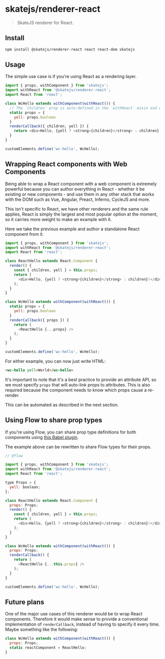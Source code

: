 # skatejs/renderer-react

> SkateJS renderer for React.

## Install

```sh
npm install @skatejs/renderer-react react react-dom skatejs
```

## Usage

The simple use case is if you're using React as a rendering layer.

```js
import { props, withComponent } from 'skatejs';
import withReact from '@skatejs/renderer-react';
import React from 'react';

class WcHello extends withComponent(withReact()) {
  // The `children` prop is auto-defined in the `withReact` mixin and outputs a <slot />
  static props = {
    yell: props.boolean
  }
  renderCallback({ children, yell }) {
    return <div>Hello, {yell ? <strong>{children}</strong> : children}!</div>;
  }
}

customElements.define('wc-hello', WcHello);
```

## Wrapping React components with Web Components

Being able to wrap a React component with a web component is extremely powerful because you can author everything in React - whether it be existing or new components - and use them in any other stack that works with the DOM such as Vue, Angular, Preact, Inferno, CycleJS and more.

This isn't specific to React, we have other renderers and the same rule applies, React is simply the largest and most popular option at the moment, so it carries more weight to make an example with it.

Here we take the previous example and author a standalone React component from it.

```js
import { props, withComponent } from 'skatejs';
import withReact from '@skatejs/renderer-react';
import React from 'react';

class ReactHello extends React.Component {
  render() {
    const { children, yell } = this.props;
    return (
      <div>Hello, {yell ? <strong>{children}</strong> : children}!</div>
    );
  }
}

class WcHello extends withComponent(withReact()) {
  static props = {
    yell: props.boolean
  }
  renderCallback({ props }) {
    return (
      <ReactHello {...props} />
    );
  }
}

customElements.define('wc-hello', WcHello);
```

For either example, you can now just write HTML:

```html
<wc-hello yell>World</wc-hello>
```

It's important to note that it's a best practice to provide an attribute API, so we must specify `props` that will auto-link props to attributes. This is also required because the component needs to know which props cause a re-render.

This can be automated as described in the next section.

## Using Flow to share prop types

If you're using Flow, you can share prop type definitions for both components using [this Babel plugin](https://github.com/skatejs/babel-plugin-transform-skate-flow-props).

The example above can be rewritten to share Flow types for their props.

```js
// @flow

import { props, withComponent } from 'skatejs';
import withReact from '@skatejs/renderer-react';
import React from 'react';

type Props = {
  yell: boolean;
};

class ReactHello extends React.Component {
  props: Props;
  render() {
    const { children, yell } = this.props;
    return (
      <div>Hello, {yell ? <strong>{children}</strong> : children}!</div>
    );
  }
}

class WcHello extends withComponent(withReact()) {
  props: Props;
  renderCallback() {
    return (
      <ReactHello {...this.props} />
    );
  }
}

customElements.define('wc-hello', WcHello);
```

## Future plans

One of the major use cases of this renderer would be to wrap React components. Therefore it would make sense to provide a conventional implementation of `renderCallback`, instead of having to specify it every time. Maybe something like the following:

```js
class WcHello extends withComponent(withReact()) {
  props: Props;
  static reactComponent = ReactHello;
}
```
